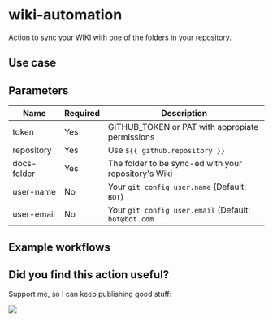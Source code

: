 # wiki-automation

Action to sync your WIKI with one of the folders in your repository.

## Use case

## Parameters

| Name | Required | Description |
| ---  | ---      | ---         |
| token | Yes | GITHUB_TOKEN or PAT with appropiate permissions |
| repository | Yes | Use `${{ github.repository }}` |
| docs-folder | Yes | The folder to be sync-ed with your repository's Wiki |
| user-name | No | Your `git config user.name` (Default: `BOT`) |
| user-email | No | Your `git config user.email` (Default: `bot@bot.com` |

## Example workflows


## Did you find this action useful?

Support me, so I can keep publishing good stuff:

[![](https://img.shields.io/static/v1?label=Sponsor&message=%E2%9D%A4&logo=GitHub&color=%23fe8e86)](https://github.com/sponsors/victor-public)
